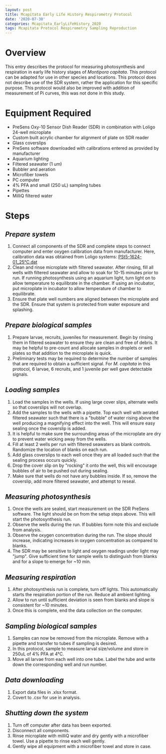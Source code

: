 ```yaml
---
layout: post
title: Mcapitata Early Life History Respirometry Protocol
date: '2020-07-30'
categories: Mcapitata_EarlyLifeHistory_2020
tags: Mcapitata Protocol Respirometry Sampling Reproduction
---
```


# **Overview**  

This entry describes the protocol for measuring photosynthesis and respiration in early life history stages of *Montipora capitata*. This protocol can be adapted for use in other species and locations. This protocol does not describe use of the SDR system, rather the application for this specific purpose. This protocol would also be improved with addition of measurement of Pi curves, this was not done in this study.   

# **Equipment Required**  

* PreSens Oxy-10 Sensor Dish Reader (SDR) in combination with Loligo 24-well microplate  
* Custom built acrylic chamber for alignment of plate on SDR reader  
* Glass coverslips  
* PreSens software downloaded with calibrations entered as provided by manufacturer  
* Aquarium lighting  
* Filtered seawater (1 um)   
* Bubbler and aeration  
* Microfiber towels  
* PC computer  
* 4% PFA and small (250 uL) sampling tubes
* Pipettes  
* MilliQ filtered water  

# **Steps**  

## *Prepare system*  

1. Connect all components of the SDR and complete steps to connect computer and enter oxygen calibration data from manufacturer. Here, calibration data was obtained from Loligo systems: [PSt5-1624-01_25°C.dat](https://github.com/AHuffmyer/EarlyLifeHistory_Energetics/blob/master/Data/Respiration/Mcap2020/PSt5-1624-01_25%C2%B0C.datADD)
2. Clean and rinse microplate with filtered seawater. After rinsing, fill all wells with filtered seawater and allow to soak for 10-15 minutes prior to run. If running photosynthesis using an aquarium light, turn light on to allow temperature to equilibrate in the chamber. If using an incubator, put microplate in incubator to allow temperature of chamber to equilibrate.  
3. Ensure that plate well numbers are aligned between the microplate and the SDR. Ensure that system is protected from water exposure and splashing.  

## *Prepare biological samples*  

1. Prepare larvae, recruits, juveniles for measurement. Begin by rinsing them in filtered seawater to ensure they are clean and free of debris. It may be helpful to pre-count and allocate samples in droplets or well plates so that addition to the microplate is quick.  
2. Preliminary tests may be required to determine the number of samples that are required to obtain a sufficient signal. For *M. capitata* in this protocol, 6 larvae, 6 recruits, and 1 juvenile per well gave detectable signals.  

## *Loading samples*  

1. Load the samples in the wells. If using large cover slips, alternate wells so that coverslips will not overlap.  
2. Add the samples to the wells with a pipette. Top each well with aerated filtered seawater such that there is a "bubble" of water rising above the well producing a magnifying effect into the well. This will ensure easy sealing once the coverslip is added.
3. It is helpful to make sure the surrounding areas of the microplate are dry to prevent water wicking away from the wells.  
4. Fill at least 2 wells per run with filtered seawaters as blank controls. Randomize the location of blanks on each run.  
5. Add glass coverslips to each well once they are all loaded such that the sealing process occurs quickly.
6. Drop the cover slip on by "rocking" it onto the well, this will encourage bubbles of air to be pushed out during sealing.
7. Make sure that wells do not have any bubbles inside. If so, remove the coverslip, add more filtered seawater, and attempt to reseal.  

## *Measuring photosynthesis*  

1. Once the wells are sealed, start measurement on the SDR PreSens software. The light should be on from the setup steps above. This will start the photosynthesis run.  
2. Observe the wells during the run. If bubbles form note this and exclude from analysis.   
3. Observe the oxygen concentration during the run. The slope should increase, indicating increases in oxygen concentration as compared to blanks.  
4. The SDR may be sensitive to light and oxygen readings under light may "jump". Give sufficient time for sample wells to distinguish from blanks and for a slope to emerge for ~10 min.    

## *Measuring respiration*   

1. After photosynthesis run is complete, turn off lights. This automatically starts the respiration portion of the run. Reduce all ambient lighting.  
2. Allow to run until sufficient deviation is seen from blanks and slope is consistent for ~10 minutes.   
3. Once this is complete, end the data collection on the computer.  

## *Sampling biological samples*   

1. Samples can now be removed from the microplate. Remove with a pipette and transfer to tubes if sampling is desired.  
2. In this protocol, sample to measure larval size/volume and store in 250uL of 4% PFA at 4°C.  
3. Move all larvae from each well into one tube. Label the tube and write down the corresponding well and run number.  

## *Data downloading*    

1. Export data files in .xlsx format.  
2. Covert to .csv for use in analysis.  

## *Shutting down the system*     

1. Turn off computer after data has been exported.  
2. Disconnect all components.  
3. Rinse microplate with milliQ water and dry gently with a microfiber towel. Use a pipette to rinse each well gently.  
4. Gently wipe all equipment with a microfiber towel and store in case.  
